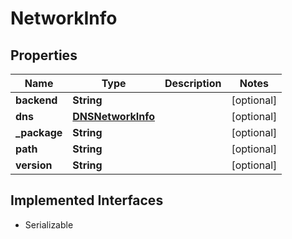 

# NetworkInfo


## Properties

| Name | Type | Description | Notes |
|------------ | ------------- | ------------- | -------------|
|**backend** | **String** |  |  [optional] |
|**dns** | [**DNSNetworkInfo**](DNSNetworkInfo.md) |  |  [optional] |
|**_package** | **String** |  |  [optional] |
|**path** | **String** |  |  [optional] |
|**version** | **String** |  |  [optional] |


## Implemented Interfaces

* Serializable


